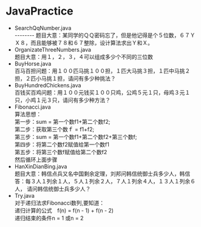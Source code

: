 # JavaPractice
* SearchQqNumber.java<br>--------
题目大意：某同学的ＱＱ密码忘了，但是他记得是个５位数，６７ＹＸ８，而且能够被７８和６７整除，设计算法求出Ｙ和Ｘ。
* OrganizateThreeNumbers.java<br>
题目大意：用１，２，３，４可以组成多少个不同的三位数
* BuyHorse.java<br>
百马百担问题：用１００匹马挑１００担，１匹大马挑３担，１匹中马挑２担，２匹小马挑１担，请问有多少种挑法？
* BuyHundredChickens.java<br>
百钱买百鸡问题：用１００元钱买１００只鸡，公鸡５元１只，母鸡３元１只，小鸡１元３只，请问有多少种方法？
* Fibonacci.java<br>
算法思想：<br>
第一步：sum = 第一个数f1+第二个数f2;<br>
第二步：获取第三个数ｆ = f1+f2;<br>
第三步：sum = 第一个数f1+第二个数f2+第三个数f;<br>
第四步：将第二个数f2赋值给第一个数f1<br>
第五步：将第三个数f赋值给第二个数f2<br>
然后循环上面步骤
* HanXinDianBing.java<br>
题目大意：韩信点兵又名中国剩余定理，刘邦问韩信统御士兵多少人，韩信答：每３人１列余１人，５人１列余２人，７人１列余４人，１３人１列余６人，
请问韩信统御士兵多少人？
* Try.java<br>
对于递归法求Fibonacci数列,要知道：<br>
递归计算的公式　f(n) = f(n - 1) + f(n - 2)<br>
递归结束的条件n = 1 或n = 2

